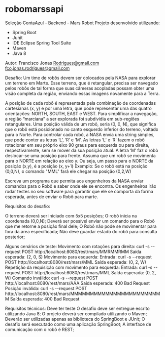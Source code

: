 # robomarssapi
Seleção ContaAzul - Backend - Mars Robot 
Projeto desenvolvido utilizando:
 - Spring Boot
 - Junit
 - IDE Eclipse Spring Tool Suite
 - Maven
 - Java 8

Autor:
Francisco Jonas Rodrigues@gmail.com
fco.jonas.rodrigues@gmail.com

Desafio:
Um time de robôs devem ser colocados pela NASA para explorar um terreno
em Marte.
Esse terreno, que é retangular, precisa ser navegado pelos robôs de tal
forma que suas câmeras acopladas possam obter uma visão completa da
região, enviando essas imagens novamente para a Terra.

A posição de cada robô é representada pela combinação de coordenadas
cartesianas (x, y) e por uma letra, que pode representar uma das quatro
orientações: NORTH, SOUTH, EAST e WEST. Para simplificar a navegação, a
região “marciana” a ser explorada foi subdividia em sub-regiões
retangulares.
Uma posição válida de um robô, seria (0, 0, N), que significa que o robô
está posicionado no canto esquerdo inferior do terreno, voltado para o
Norte.
Para controlar cada robô, a NASA envia uma string simples, que pode
conter as letras ‘L’, ‘R’ e ‘M’. As letras ‘L’ e ‘R’ fazem o robô
rotacionar em seu próprio eixo 90 graus para esquerda ou para direita,
respectivamente, sem se mover da sua posição atual. A letra ‘M’ faz o
robô deslocar-se uma posição para frente.
Assuma que um robô se movimenta para o NORTE em relação ao eixo y. Ou
seja, um passo para o NORTE da posição (x,y), é a posição (x, y+1)
Exemplo: Se o robô está na posição (0,0,N), o comando "MML" fará ele
chegar na posição (0,2,W)

Escreva um programa que permita aos engenheiros da NASA enviar comandos
para o Robô e saber onde ele se encontra. Os engenheiros irão rodar
testes no seu software para garantir que ele se comporta da forma
esperada, antes de enviar o Robô para marte.

Requisitos do desafio:

O terreno deverá ser iniciado com 5x5 posições;
O robô inicia na coordenada (0,0,N);
Deverá ser possível enviar um comando para o Robô que me retorne a
posição final dele;
O Robô não pode se movimentar para fora da área especificada;
Não deve guardar estado do robô para consulta posterior;

Alguns cenários de teste:
Movimento com rotações para direita:
curl -s --request POST http://localhost:8080/rest/mars/MMRMMRMM
Saída esperada: (2, 0, S)
Movimento para esquerda:
Entrada: curl -s --request POST http://localhost:8080/rest/mars/MML
Saída esperada: (0, 2, W)
Repetição da requisição com movimento para esquerda:
Entrada: curl -s --request POST http://localhost:8080/rest/mars/MML
Saída esperada: (0, 2, W)
Comando inválido:
curl -s --request POST http://localhost:8080/rest/mars/AAA
Saída esperada: 400 Bad Request
Posição inválida:
curl -s --request POST
http://localhost:8080/rest/mars/MMMMMMMMMMMMMMMMMMMMMMMM
Saída esperada: 400 Bad Request

Requisitos técnicos:
Deve ter teste
O desafio deve ser entregue escrito utilizando Java 8;
O projeto deverá ser compilado utilizando o Maven;
Deverão ser utilizadas apenas as biblioteca do SpringBoot e JUnit;
O desafio será executado como uma aplicação SpringBoot;
A interface de comunicação com o robô é REST;
